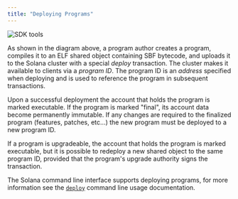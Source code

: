 ```yaml
---
title: "Deploying Programs"
---
```


![SDK tools](/img/sdk-tools.svg)

As shown in the diagram above, a program author creates a program, compiles it
to an ELF shared object containing SBF bytecode, and uploads it to the Solana
cluster with a special _deploy_ transaction. The cluster makes it available to
clients via a _program ID_. The program ID is an _address_ specified when
deploying and is used to reference the program in subsequent transactions.

Upon a successful deployment the account that holds the program is marked
executable. If the program is marked "final", its account data become permanently
immutable. If any changes are required to the finalized program (features, patches,
etc...) the new program must be deployed to a new program ID.

If a program is upgradeable, the account that holds the program is marked
executable, but it is possible to redeploy a new shared object to the same
program ID, provided that the program's upgrade authority signs the transaction.

The Solana command line interface supports deploying programs, for more
information see the [`deploy`](cli/usage.md#deploy-program) command line usage
documentation.
